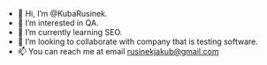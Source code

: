 - 👋 Hi, I’m @KubaRusinek.
- 👀 I’m interested in QA.
- 🌱 I’m currently learning SEO.
- 💞️ I’m looking to collaborate with company that is testing software.
- 📫 You can reach me at email rusinekjakub@gmail.com

<!---
KubaRusinek/KubaRusinek is a ✨ special ✨ repository because its `README.md` (this file) appears on your GitHub profile.
You can click the Preview link to take a look at your changes.
--->
